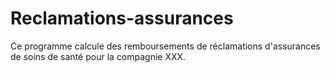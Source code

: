 # Reclamations-assurances
Ce programme calcule des remboursements de réclamations d'assurances de soins de santé pour la compagnie XXX. 
